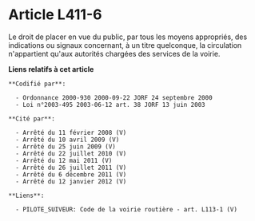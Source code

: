 # Article L411-6

Le droit de placer en vue du public, par tous les moyens appropriés, des indications ou signaux concernant, à un titre
quelconque, la circulation n'appartient qu'aux autorités chargées des services de la voirie.

**Liens relatifs à cet article**

	**Codifié par**:

	  - Ordonnance 2000-930 2000-09-22 JORF 24 septembre 2000
	  - Loi n°2003-495 2003-06-12 art. 38 JORF 13 juin 2003

	**Cité par**:

	  - Arrêté du 11 février 2008 (V)
	  - Arrêté du 10 avril 2009 (V)
	  - Arrêté du 25 juin 2009 (V)
	  - Arrêté du 22 juillet 2010 (V)
	  - Arrêté du 12 mai 2011 (V)
	  - Arrêté du 26 juillet 2011 (V)
	  - Arrêté du 6 décembre 2011 (V)
	  - Arrêté du 12 janvier 2012 (V)

	**Liens**:

	  - PILOTE_SUIVEUR: Code de la voirie routière - art. L113-1 (V)
